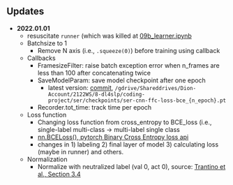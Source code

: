 ## Updates

- **2022.01.01**
  - resuscitate `runner` (which was killed at [09b_learner.ipynb](https://github.com/fastai/course-v3/blob/master/nbs/dl2/09b_learner.ipynb)
  - Batchsize to 1
    - Remove N axis (i.e., `.squeeze(0)`) before training using callback
  - Callbacks
    - FramesizeFilter: raise batch exception error when n_frames are less than 100 after concatenating twice
    - SaveModelParam: save model checkpoint after one epoch
      - latest version: [commit](https://github.com/SpellOnYou/1000-days-of-code/commit/8d82ef3b96c88c0dac99bb50a5a8dcd83d77b892#diff-881f8a1768f15da891fe97569e1c0ddd037a2eb1c5ed66915e56d1d741688a19), `/gdrive/Shareddrives/Dion-Account/2122WS/8-dl4slp/coding-project/ser/checkpoints/ser-cnn-ffc-loss-bce_{n_epoch}.pt`
    - Recorder.tot_time: track time per epoch
  - Loss function
    - Changing loss function from cross_entropy to BCE_loss (i.e., single-label multi-class -> multi-label single class
    - [nn.BCELoss(), pytorch Binary Cross Entropy loss api](https://pytorch.org/docs/stable/generated/torch.nn.BCELoss.html)
    - changes in 1) labeling 2) final layer of model 3) calculating loss (maybe in runner) and others.
  - Normalization
    - Normalize with neutralized label (val 0, act 0), source: [Trantino et al., Section 3.4](https://publications.idiap.ch/attachments/papers/2019/Tarantino_INTERSPEECH_2021.pdf)


